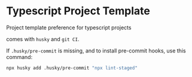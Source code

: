 # Typescript Project Template

Project template preference for typescript projects

comes with `husky` and `git CI`.

If `.husky/pre-commit` is missing, and to install pre-commit hooks, use this command:

```sh
npx husky add .husky/pre-commit "npx lint-staged"
```
